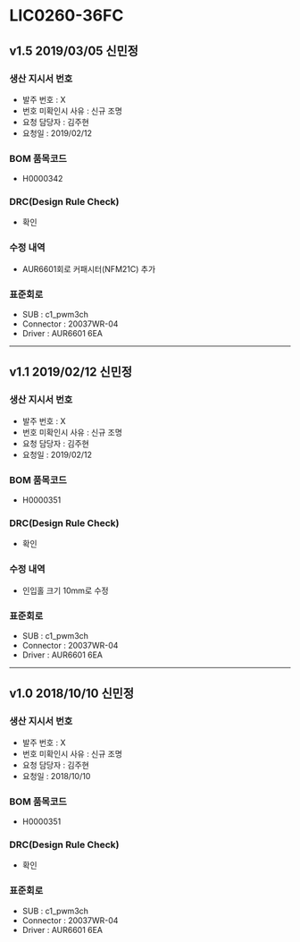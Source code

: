 # LIC0260-36FC

## v1.5 2019/03/05 신민정

### 생산 지시서 번호
* 발주 번호 : X
* 번호 미확인시 사유 : 신규 조명 
* 요청 담당자 : 김주현
* 요청일 : 2019/02/12

###  BOM 품목코드
* H0000342

### DRC(Design Rule Check)
* 확인

### 수정 내역
* AUR6601회로 커패시터(NFM21C) 추가

### 표준회로
* SUB : c1_pwm3ch
* Connector : 20037WR-04
* Driver : AUR6601 6EA

----------

## v1.1 2019/02/12 신민정

### 생산 지시서 번호
* 발주 번호 : X
* 번호 미확인시 사유 : 신규 조명 
* 요청 담당자 : 김주현
* 요청일 : 2019/02/12

###  BOM 품목코드
* H0000351

### DRC(Design Rule Check)
* 확인

### 수정 내역
* 인입홀 크기 10mm로 수정

### 표준회로
* SUB : c1_pwm3ch
* Connector : 20037WR-04
* Driver : AUR6601 6EA

----------

## v1.0 2018/10/10 신민정

### 생산 지시서 번호
* 발주 번호 : X
* 번호 미확인시 사유 : 신규 조명 
* 요청 담당자 : 김주현
* 요청일 : 2018/10/10

###  BOM 품목코드
* H0000351

### DRC(Design Rule Check)
* 확인

### 표준회로
* SUB : c1_pwm3ch
* Connector : 20037WR-04
* Driver : AUR6601 6EA
